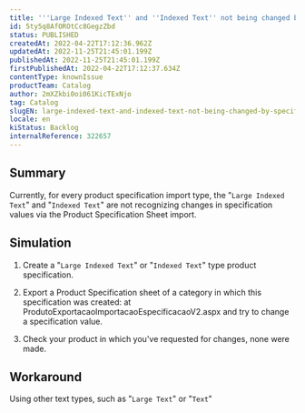 ```yaml
---
title: '''Large Indexed Text'' and ''Indexed Text'' not being changed by Specification Import'
id: 5ty5q8AfOROtCc8GegzZbd
status: PUBLISHED
createdAt: 2022-04-22T17:12:36.962Z
updatedAt: 2022-11-25T21:45:01.199Z
publishedAt: 2022-11-25T21:45:01.199Z
firstPublishedAt: 2022-04-22T17:12:37.634Z
contentType: knownIssue
productTeam: Catalog
author: 2mXZkbi0oi061KicTExNjo
tag: Catalog
slugEN: large-indexed-text-and-indexed-text-not-being-changed-by-specification-import
locale: en
kiStatus: Backlog
internalReference: 322657
---
```


## Summary





Currently, for every product specification import type, the "`Large Indexed Text`" and "`Indexed Text`" are not recognizing changes in specification values via the Product Specification Sheet import.




## Simulation


1) Create a  "`Large Indexed Text`" or "`Indexed Text`" type product specification.

2) Export a Product Specification sheet of a category in which this specification was created: at ProdutoExportacaoImportacaoEspecificacaoV2.aspx and try to change a specification value.

3) Check your product in which you've requested for changes, none were made.





## Workaround


Using other text types, such as "`Large Text`" or "`Text`"

